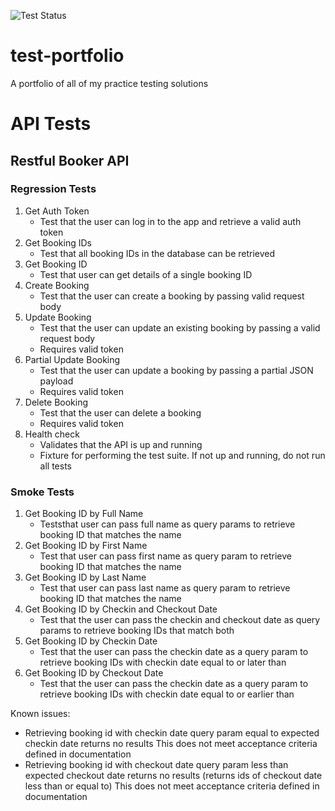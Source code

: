 ![Test Status](https://github.com/github/docs/actions/workflows/run-tests.yml/badge.svg?event=push)

# test-portfolio
A portfolio of all of my practice testing solutions

# API Tests
## Restful Booker API
### Regression Tests
1. Get Auth Token
    - Test that the user can log in to the app and retrieve a valid auth token
2. Get Booking IDs
    - Test that all booking IDs in the database can be retrieved
3. Get Booking ID
    - Test that user can get details of a single booking ID
4. Create Booking
    - Test that the user can create a booking by passing valid request body
5. Update Booking
    - Test that the user can update an existing booking by passing a valid request body
    - Requires valid token
6. Partial Update Booking
    - Test that the user can update a booking by passing a partial JSON payload
    - Requires valid token
7. Delete Booking
    - Test that the user can delete a booking
    - Requires valid token
8. Health check
    - Validates that the API is up and running
    - Fixture for performing the test suite. If not up and running, do not run all tests

### Smoke Tests
1. Get Booking ID by Full Name
    - Teststhat user can pass full name as query params to retrieve booking ID that matches the name
2. Get Booking ID by First Name
    - Test that user can pass first name as query param to retrieve booking ID that matches the name
3. Get Booking ID by Last Name
    - Test that user can pass last name as query param to retrieve booking ID that matches the name
4. Get Booking ID by Checkin and Checkout Date
    - Test that the user can pass the checkin and checkout date as query params to retrieve booking IDs that match both
5. Get Booking ID by Checkin Date
    - Test that the user can pass the checkin date as a query param to retrieve booking IDs with checkin date equal to or later than
6. Get Booking ID by Checkout Date
    - Test that the user can pass the checkin date as a query param to retrieve booking IDs with checkin date equal to or earlier than


Known issues:
- Retrieving booking id with checkin date query param equal to expected checkin
    date returns no results
    This does not meet acceptance criteria defined in documentation
- Retrieving booking id with checkout date query param less than expected checkout
    date returns no results (returns ids of checkout date less than or equal to)
    This does not meet acceptance criteria defined in documentation